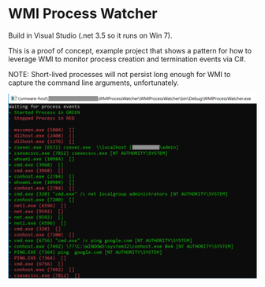 # WMI Process Watcher

Build in Visual Studio (.net 3.5 so it runs on Win 7). 

This is a proof of concept, example project that shows a pattern for how to leverage WMI to monitor process creation and termination events via C#.

NOTE: Short-lived processes will not persist long enough for WMI to capture the command line arguments, unfortunately.

![screenshot](screen.png)
